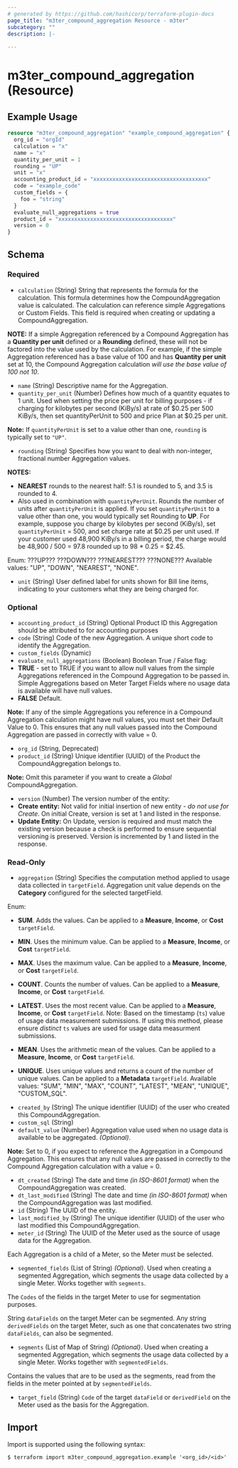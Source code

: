 ```yaml
---
# generated by https://github.com/hashicorp/terraform-plugin-docs
page_title: "m3ter_compound_aggregation Resource - m3ter"
subcategory: ""
description: |-
  
---
```


# m3ter_compound_aggregation (Resource)



## Example Usage

```terraform
resource "m3ter_compound_aggregation" "example_compound_aggregation" {
  org_id = "orgId"
  calculation = "x"
  name = "x"
  quantity_per_unit = 1
  rounding = "UP"
  unit = "x"
  accounting_product_id = "xxxxxxxxxxxxxxxxxxxxxxxxxxxxxxxxxxxx"
  code = "example_code"
  custom_fields = {
    foo = "string"
  }
  evaluate_null_aggregations = true
  product_id = "xxxxxxxxxxxxxxxxxxxxxxxxxxxxxxxxxxxx"
  version = 0
}
```

<!-- schema generated by tfplugindocs -->
## Schema

### Required

- `calculation` (String) String that represents the formula for the calculation. This formula determines how the CompoundAggregation value is calculated. The calculation can reference  simple Aggregations or Custom Fields. This field is required when creating or updating a CompoundAggregation.

**NOTE:** If a simple Aggregation referenced by a Compound Aggregation has a **Quantity per unit** defined or a **Rounding** defined, these will not be factored into the value used by the calculation. For example, if the simple Aggregation referenced has a base value of 100 and has **Quantity per unit** set at 10, the Compound Aggregation calculation *will use the base value of 100 not 10*.
- `name` (String) Descriptive name for the Aggregation.
- `quantity_per_unit` (Number) Defines how much of a quantity equates to 1 unit. Used when setting the price per unit for billing purposes - if charging for kilobytes per second (KiBy/s) at rate of $0.25 per 500 KiBy/s, then set quantityPerUnit to 500 and price Plan at $0.25 per unit.

**Note:** If `quantityPerUnit` is set to a value other than one, `rounding` is typically set to `"UP"`.
- `rounding` (String) Specifies how you want to deal with non-integer, fractional number Aggregation values.

**NOTES:**
* **NEAREST** rounds to the nearest half: 5.1 is rounded to 5, and 3.5 is rounded to 4.
* Also used in combination with `quantityPerUnit`. Rounds the number of units after `quantityPerUnit` is applied. If you set `quantityPerUnit` to a value other than one, you would typically set Rounding to **UP**. For example, suppose you charge by kilobytes per second (KiBy/s), set `quantityPerUnit` = 500, and set charge rate at $0.25 per unit used. If your customer used 48,900 KiBy/s in a billing period, the charge would be 48,900 / 500 = 97.8 rounded up to 98 * 0.25 = $2.45.

Enum: ???UP??? ???DOWN??? ???NEAREST??? ???NONE???
Available values: "UP", "DOWN", "NEAREST", "NONE".
- `unit` (String) User defined label for units shown for Bill line items, indicating to your customers what they are being charged for.

### Optional

- `accounting_product_id` (String) Optional Product ID this Aggregation should be attributed to for accounting purposes
- `code` (String) Code of the new Aggregation. A unique short code to identify the Aggregation.
- `custom_fields` (Dynamic)
- `evaluate_null_aggregations` (Boolean) Boolean True / False flag:
- **TRUE** - set to TRUE if you want to allow null values from the simple Aggregations referenced in the Compound Aggregation to be passed in. Simple Aggregations based on Meter Target Fields where no usage data is available will have null values.
- **FALSE** Default.

**Note:** If any of the simple Aggregations you reference in a Compound Aggregation calculation might have null values, you must set their Default Value to 0. This ensures that any null values passed into the Compound Aggregation are passed in correctly with value = 0.
- `org_id` (String, Deprecated)
- `product_id` (String) Unique identifier (UUID) of the Product the CompoundAggregation belongs to.

**Note:** Omit this parameter if you want to create a *Global* CompoundAggregation.
- `version` (Number) The version number of the entity:
- **Create entity:** Not valid for initial insertion of new entity - *do not use for Create*. On initial Create, version is set at 1 and listed in the response.
- **Update Entity:**  On Update, version is required and must match the existing version because a check is performed to ensure sequential versioning is preserved. Version is incremented by 1 and listed in the response.

### Read-Only

- `aggregation` (String) Specifies the computation method applied to usage data collected in `targetField`. Aggregation unit value depends on the **Category** configured for the selected targetField.

Enum: 

* **SUM**. Adds the values. Can be applied to a **Measure**, **Income**, or **Cost** `targetField`.

* **MIN**. Uses the minimum value. Can be applied to a **Measure**, **Income**, or **Cost** `targetField`.

* **MAX**. Uses the maximum value. Can be applied to a **Measure**, **Income**, or **Cost** `targetField`.

* **COUNT**. Counts the number of values. Can be applied to a **Measure**, **Income**, or **Cost** `targetField`.

* **LATEST**. Uses the most recent value. Can be applied to a **Measure**, **Income**, or **Cost** `targetField`. Note: Based on the timestamp (`ts`) value of usage data measurement submissions. If using this method, please ensure *distinct* `ts` values are used for usage data measurment submissions.

* **MEAN**. Uses the arithmetic mean of the values. Can be applied to a **Measure**, **Income**, or **Cost** `targetField`.

* **UNIQUE**. Uses unique values and returns a count of the number of unique values. Can be applied to a **Metadata** `targetField`.
Available values: "SUM", "MIN", "MAX", "COUNT", "LATEST", "MEAN", "UNIQUE", "CUSTOM_SQL".
- `created_by` (String) The unique identifier (UUID) of the user who created this CompoundAggregation.
- `custom_sql` (String)
- `default_value` (Number) Aggregation value used when no usage data is available to be aggregated. *(Optional)*.

**Note:** Set to 0, if you expect to reference the Aggregation in a Compound Aggregation. This ensures that any null values are passed in correctly to the Compound Aggregation calculation with a value = 0.
- `dt_created` (String) The date and time *(in ISO-8601 format)* when the CompoundAggregation was created.
- `dt_last_modified` (String) The date and time *(in ISO-8601 format)* when the CompoundAggregation was last modified.
- `id` (String) The UUID of the entity.
- `last_modified_by` (String) The unique identifier (UUID) of the user who last modified this CompoundAggregation.
- `meter_id` (String) The UUID of the Meter used as the source of usage data for the Aggregation.

Each Aggregation is a child of a Meter, so the Meter must be selected.
- `segmented_fields` (List of String) *(Optional)*. Used when creating a segmented Aggregation, which segments the usage data collected by a single Meter. Works together with `segments`.

The `Codes` of the fields in the target Meter to use for segmentation purposes.

String `dataFields` on the target Meter can be segmented. Any string `derivedFields` on the target Meter, such as one that concatenates two string `dataFields`, can also be segmented.
- `segments` (List of Map of String) *(Optional)*. Used when creating a segmented Aggregation, which segments the usage data collected by a single Meter. Works together with `segmentedFields`.

Contains the values that are to be used as the segments, read from the fields in the meter pointed at by `segmentedFields`.
- `target_field` (String) `Code` of the target `dataField` or `derivedField` on the Meter used as the basis for the Aggregation.

## Import

Import is supported using the following syntax:

```shell
$ terraform import m3ter_compound_aggregation.example '<org_id>/<id>'
```
